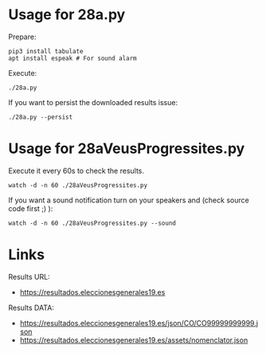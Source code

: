 # Usage for 28a.py

Prepare:

    pip3 install tabulate
    apt install espeak # For sound alarm

Execute:

    ./28a.py

If you want to persist the downloaded results issue:

    ./28a.py --persist

# Usage for 28aVeusProgressites.py

Execute it every 60s to check the results.

    watch -d -n 60 ./28aVeusProgressites.py

If you want a sound notification turn on your speakers and (check source code first ;) ):

    watch -d -n 60 ./28aVeusProgressites.py --sound





# Links

Results URL:
- https://resultados.eleccionesgenerales19.es

Results DATA:
- https://resultados.eleccionesgenerales19.es/json/CO/CO99999999999.json
- https://resultados.eleccionesgenerales19.es/assets/nomenclator.json
